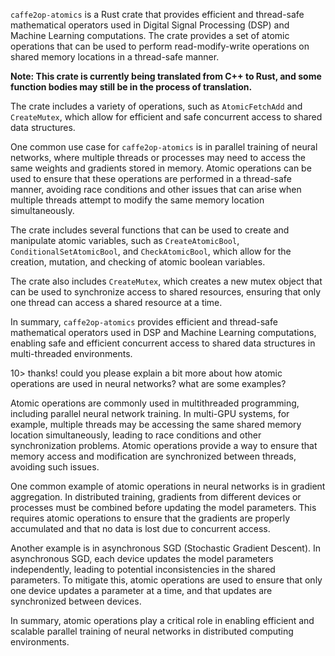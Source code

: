 `caffe2op-atomics` is a Rust crate that provides
efficient and thread-safe mathematical operators
used in Digital Signal Processing (DSP) and
Machine Learning computations. The crate provides
a set of atomic operations that can be used to
perform read-modify-write operations on shared
memory locations in a thread-safe manner.

**Note: This crate is currently being translated from C++ to Rust, and some function bodies may still be in the process of translation.**

The crate includes a variety of operations, such
as `AtomicFetchAdd` and `CreateMutex`, which allow
for efficient and safe concurrent access to shared
data structures.

One common use case for `caffe2op-atomics` is in
parallel training of neural networks, where
multiple threads or processes may need to access
the same weights and gradients stored in
memory. Atomic operations can be used to ensure
that these operations are performed in
a thread-safe manner, avoiding race conditions and
other issues that can arise when multiple threads
attempt to modify the same memory location
simultaneously.

The crate includes several functions that can be
used to create and manipulate atomic variables,
such as `CreateAtomicBool`,
`ConditionalSetAtomicBool`, and `CheckAtomicBool`,
which allow for the creation, mutation, and
checking of atomic boolean variables.

The crate also includes `CreateMutex`, which
creates a new mutex object that can be used to
synchronize access to shared resources, ensuring
that only one thread can access a shared resource
at a time.

In summary, `caffe2op-atomics` provides efficient
and thread-safe mathematical operators used in DSP
and Machine Learning computations, enabling safe
and efficient concurrent access to shared data
structures in multi-threaded environments.


10> thanks! could you please explain a bit more
about how atomic operations are used in neural
networks? what are some examples?

Atomic operations are commonly used in
multithreaded programming, including parallel
neural network training. In multi-GPU systems, for
example, multiple threads may be accessing the
same shared memory location simultaneously,
leading to race conditions and other
synchronization problems. Atomic operations
provide a way to ensure that memory access and
modification are synchronized between threads,
avoiding such issues.

One common example of atomic operations in neural
networks is in gradient aggregation. In
distributed training, gradients from different
devices or processes must be combined before
updating the model parameters. This requires
atomic operations to ensure that the gradients are
properly accumulated and that no data is lost due
to concurrent access.

Another example is in asynchronous SGD (Stochastic
Gradient Descent). In asynchronous SGD, each
device updates the model parameters independently,
leading to potential inconsistencies in the shared
parameters. To mitigate this, atomic operations
are used to ensure that only one device updates
a parameter at a time, and that updates are
synchronized between devices.

In summary, atomic operations play a critical role
in enabling efficient and scalable parallel
training of neural networks in distributed
computing environments.


